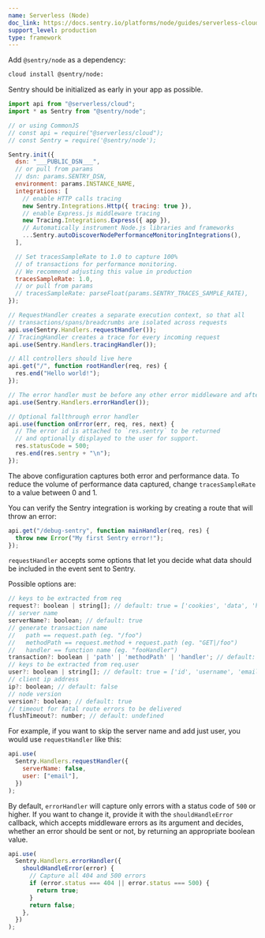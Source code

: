 ```yaml
---
name: Serverless (Node)
doc_link: https://docs.sentry.io/platforms/node/guides/serverless-cloud/
support_level: production
type: framework
---
```


Add `@sentry/node` as a dependency:

```bash
cloud install @sentry/node:
```

Sentry should be initialized as early in your app as possible.

```javascript
import api from "@serverless/cloud";
import * as Sentry from "@sentry/node";

// or using CommonJS
// const api = require("@serverless/cloud");
// const Sentry = require('@sentry/node');

Sentry.init({
  dsn: "___PUBLIC_DSN___",
  // or pull from params
  // dsn: params.SENTRY_DSN,
  environment: params.INSTANCE_NAME,
  integrations: [
    // enable HTTP calls tracing
    new Sentry.Integrations.Http({ tracing: true }),
    // enable Express.js middleware tracing
    new Tracing.Integrations.Express({ app }),
    // Automatically instrument Node.js libraries and frameworks
    ...Sentry.autoDiscoverNodePerformanceMonitoringIntegrations(),
  ],

  // Set tracesSampleRate to 1.0 to capture 100%
  // of transactions for performance monitoring.
  // We recommend adjusting this value in production
  tracesSampleRate: 1.0,
  // or pull from params
  // tracesSampleRate: parseFloat(params.SENTRY_TRACES_SAMPLE_RATE),
});

// RequestHandler creates a separate execution context, so that all
// transactions/spans/breadcrumbs are isolated across requests
api.use(Sentry.Handlers.requestHandler());
// TracingHandler creates a trace for every incoming request
api.use(Sentry.Handlers.tracingHandler());

// All controllers should live here
api.get("/", function rootHandler(req, res) {
  res.end("Hello world!");
});

// The error handler must be before any other error middleware and after all controllers
api.use(Sentry.Handlers.errorHandler());

// Optional fallthrough error handler
api.use(function onError(err, req, res, next) {
  // The error id is attached to `res.sentry` to be returned
  // and optionally displayed to the user for support.
  res.statusCode = 500;
  res.end(res.sentry + "\n");
});
```

The above configuration captures both error and performance data. To reduce the volume of performance data captured, change `tracesSampleRate` to a value between 0 and 1.

You can verify the Sentry integration is working by creating a route that will throw an error:

```javascript
api.get("/debug-sentry", function mainHandler(req, res) {
  throw new Error("My first Sentry error!");
});
```

`requestHandler` accepts some options that let you decide what data should be included in the event sent to Sentry.

Possible options are:

```javascript
// keys to be extracted from req
request?: boolean | string[]; // default: true = ['cookies', 'data', 'headers', 'method', 'query_string', 'url']
// server name
serverName?: boolean; // default: true
// generate transaction name
//   path == request.path (eg. "/foo")
//   methodPath == request.method + request.path (eg. "GET|/foo")
//   handler == function name (eg. "fooHandler")
transaction?: boolean | 'path' | 'methodPath' | 'handler'; // default: true = 'methodPath'
// keys to be extracted from req.user
user?: boolean | string[]; // default: true = ['id', 'username', 'email']
// client ip address
ip?: boolean; // default: false
// node version
version?: boolean; // default: true
// timeout for fatal route errors to be delivered
flushTimeout?: number; // default: undefined
```

For example, if you want to skip the server name and add just user, you would use `requestHandler` like this:

```javascript
api.use(
  Sentry.Handlers.requestHandler({
    serverName: false,
    user: ["email"],
  })
);
```

By default, `errorHandler` will capture only errors with a status code of `500` or higher. If you want to change it, provide it with the `shouldHandleError` callback, which accepts middleware errors as its argument and decides, whether an error should be sent or not, by returning an appropriate boolean value.

```javascript
api.use(
  Sentry.Handlers.errorHandler({
    shouldHandleError(error) {
      // Capture all 404 and 500 errors
      if (error.status === 404 || error.status === 500) {
        return true;
      }
      return false;
    },
  })
);
```
